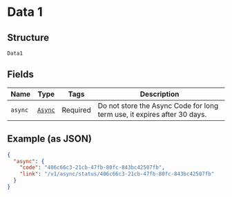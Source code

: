 
# Data 1

## Structure

`Data1`

## Fields

| Name | Type | Tags | Description |
|  --- | --- | --- | --- |
| `async` | [`Async`](../../doc/models/async.md) | Required | Do not store the Async Code for long term use, it expires after 30 days. |

## Example (as JSON)

```json
{
  "async": {
    "code": "406c66c3-21cb-47fb-80fc-843bc42507fb",
    "link": "/v1/async/status/406c66c3-21cb-47fb-80fc-843bc42507fb"
  }
}
```

